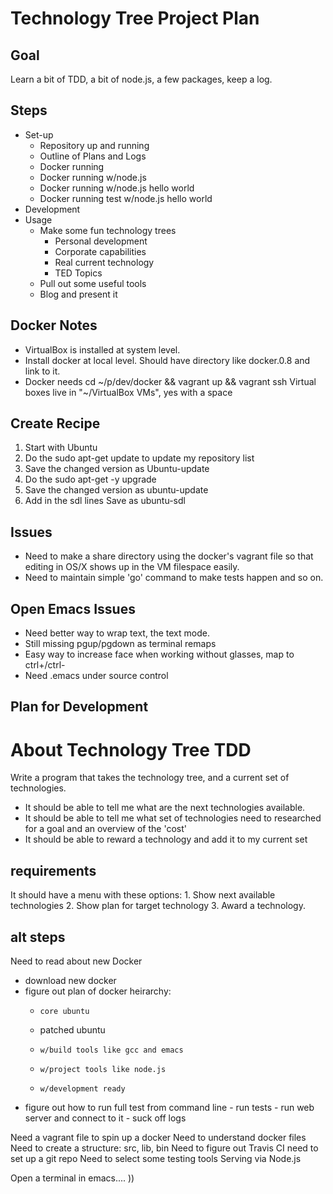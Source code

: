 Technology Tree Project Plan
===


Goal
----
   Learn a bit of TDD, a bit of node.js, a few packages, keep a log.

Steps
----
*   Set-up
    *   Repository up and running
    *   Outline of Plans and Logs
    *   Docker running
    *   Docker running w/node.js
    * Docker running w/node.js hello world
    * Docker running test w/node.js hello world
* Development
* Usage
  * Make some fun technology trees
      * Personal development
      * Corporate capabilities
      * Real current technology
      * TED Topics
  * Pull out some useful tools
  *  Blog and present it

Docker Notes
----
*   VirtualBox is installed at system level.
*   Install docker at local level.  Should have directory like docker.0.8
      and link to it.
*   Docker needs
      cd ~/p/dev/docker && vagrant up && vagrant ssh
     Virtual boxes live in "~/VirtualBox VMs", yes with a space


Create Recipe
----
1.   Start with Ubuntu
2.   Do the
    sudo apt-get update
      to update my repository list
3.  Save the changed version as Ubuntu-update
4.  Do the
   sudo apt-get -y upgrade
5.  Save the changed version as ubuntu-update
6.  Add in the sdl lines
      Save as ubuntu-sdl

Issues
---

*  Need to make a share directory using the docker's vagrant file so that editing in OS/X shows up in the VM filespace easily.
*  Need to maintain simple 'go' command to make tests happen and so on.

Open Emacs Issues
--

* Need better way to wrap text, the text mode.
* Still missing pgup/pgdown as terminal remaps
* Easy way to increase face when working without glasses, map to ctrl+/ctrl-
* Need .emacs under source control


Plan for Development
---------------------


About Technology Tree TDD
=============

Write a program that takes the technology tree, and a current set of technologies.

*  It should be able to tell me what are the next technologies available.
* It should be able to tell me what set of technologies need to researched
  for a goal and an overview of the 'cost'
* It should be able to reward a technology and add it to my current set

requirements
-----

   It should have a menu with these options:
      1.  Show next available technologies
      2.  Show plan for target technology
      3.  Award a technology.


alt steps
---------

   Need to read about new Docker
   -   download new docker
   -   figure out plan of docker heirarchy:
       *     core ubuntu
       *    patched ubuntu
       *     w/build tools like gcc and emacs
       *     w/project tools like node.js
       *     w/development ready
   - figure out how to run full test from command line
         - run tests
         - run web server and connect to it
         - suck off logs

   Need a vagrant file to spin up a docker
   Need to understand docker files
   Need to create a structure:
      src, lib, bin
   Need to figure out Travis CI
      need to set up a git repo
   Need to select some testing tools
   Serving via Node.js

   Open a terminal in emacs....
))
